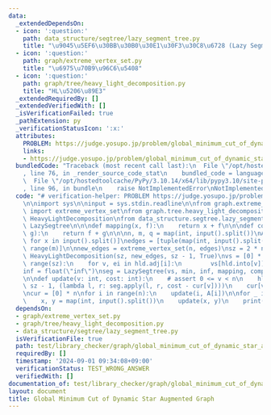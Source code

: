 ```yaml
---
data:
  _extendedDependsOn:
  - icon: ':question:'
    path: data_structure/segtree/lazy_segment_tree.py
    title: "\u9045\u5EF6\u30BB\u30B0\u30E1\u30F3\u30C8\u6728 (Lazy Segment Tree)"
  - icon: ':question:'
    path: graph/extreme_vertex_set.py
    title: "\u6975\u70B9\u96C6\u5408"
  - icon: ':question:'
    path: graph/tree/heavy_light_decomposition.py
    title: "HL\u5206\u89E3"
  _extendedRequiredBy: []
  _extendedVerifiedWith: []
  _isVerificationFailed: true
  _pathExtension: py
  _verificationStatusIcon: ':x:'
  attributes:
    PROBLEM: https://judge.yosupo.jp/problem/global_minimum_cut_of_dynamic_star_augmented_graph
    links:
    - https://judge.yosupo.jp/problem/global_minimum_cut_of_dynamic_star_augmented_graph
  bundledCode: "Traceback (most recent call last):\n  File \"/opt/hostedtoolcache/PyPy/3.10.14/x64/lib/pypy3.10/site-packages/onlinejudge_verify/documentation/build.py\"\
    , line 76, in _render_source_code_stat\n    bundled_code = language.bundle(\n\
    \  File \"/opt/hostedtoolcache/PyPy/3.10.14/x64/lib/pypy3.10/site-packages/onlinejudge_verify/languages/python.py\"\
    , line 96, in bundle\n    raise NotImplementedError\nNotImplementedError\n"
  code: "# verification-helper: PROBLEM https://judge.yosupo.jp/problem/global_minimum_cut_of_dynamic_star_augmented_graph\n\
    \n\nimport sys\n\ninput = sys.stdin.readline\n\nfrom graph.extreme_vertex_set\
    \ import extreme_vertex_set\nfrom graph.tree.heavy_light_decomposition import\
    \ HeavyLightDecomposition\nfrom data_structure.segtree.lazy_segment_tree import\
    \ LazySegtree\n\n\ndef mapping(x, f):\n    return x + f\n\n\ndef composition(f,\
    \ g):\n    return f + g\n\n\nn, m, q = map(int, input().split())\nA = [int(x)\
    \ for x in input().split()]\nedges = [tuple(map(int, input().split())) for _ in\
    \ range(m)]\n\nnew_edges = extreme_vertex_set(n, edges)\nsz = 2 * n - 1\nhld =\
    \ HeavyLightDecomposition(sz, new_edges, sz - 1, True)\nvs = [0] * sz\nfor i in\
    \ range(sz):\n    for v, ei in hld.adj[i]:\n        vs[hld.into[v]] = new_edges[ei][2]\n\
    inf = float(\"inf\")\nseg = LazySegtree(vs, min, inf, mapping, composition, 0)\n\
    \n\ndef update(v: int, cost: int):\n    # assert 0 <= v < n\n    hld.path_query(v,\
    \ sz - 1, (lambda l, r: seg.apply(l, r, cost - cur[v])))\n    cur[v] = cost\n\n\
    \ncur = [0] * n\nfor i in range(n):\n    update(i, A[i])\n\nfor _ in range(q):\n\
    \    x, y = map(int, input().split())\n    update(x, y)\n    print(seg.all_prod())\n"
  dependsOn:
  - graph/extreme_vertex_set.py
  - graph/tree/heavy_light_decomposition.py
  - data_structure/segtree/lazy_segment_tree.py
  isVerificationFile: true
  path: test/library_checker/graph/global_minimum_cut_of_dynamic_star_augmented_graph.test.py
  requiredBy: []
  timestamp: '2024-09-01 09:34:08+09:00'
  verificationStatus: TEST_WRONG_ANSWER
  verifiedWith: []
documentation_of: test/library_checker/graph/global_minimum_cut_of_dynamic_star_augmented_graph.test.py
layout: document
title: Global Minimum Cut of Dynamic Star Augmented Graph
---
```


